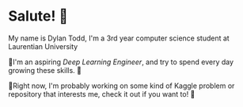 # Salute! 👋

My name is Dylan Todd, I'm a 3rd year computer science student at Laurentian University

🧠I'm an aspiring *Deep Learning Engineer*, and try to spend every day growing these skills. 🧠

🔭Right now, I'm probably working on some kind of Kaggle problem or repository that interests me, check it out if you want to! 🔭

